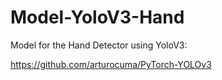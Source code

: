 # Model-YoloV3-Hand

Model for the Hand Detector using YoloV3:

https://github.com/arturocuma/PyTorch-YOLOv3
